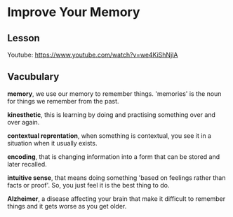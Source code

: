 # Improve Your Memory

## Lesson 

Youtube: https://www.youtube.com/watch?v=we4KiShNjlA

## Vacubulary

**memory**, we use our memory to remember things. 'memories' is the noun for things we remember from the past.

**kinesthetic**, this is learning by doing and practising something over and over again.

**contextual reprentation**, when something is contextual, you see it in a situation when it usually exists.

**encoding**, that is changing information into a form that can be stored and later recalled.

**intuitive sense**, that means doing something 'based on feelings rather than facts or proof'. So, you just feel it is the best thing to do.

**Alzheimer**, a disease affecting your brain that make it difficult to remember things and it gets worse as you get older.
